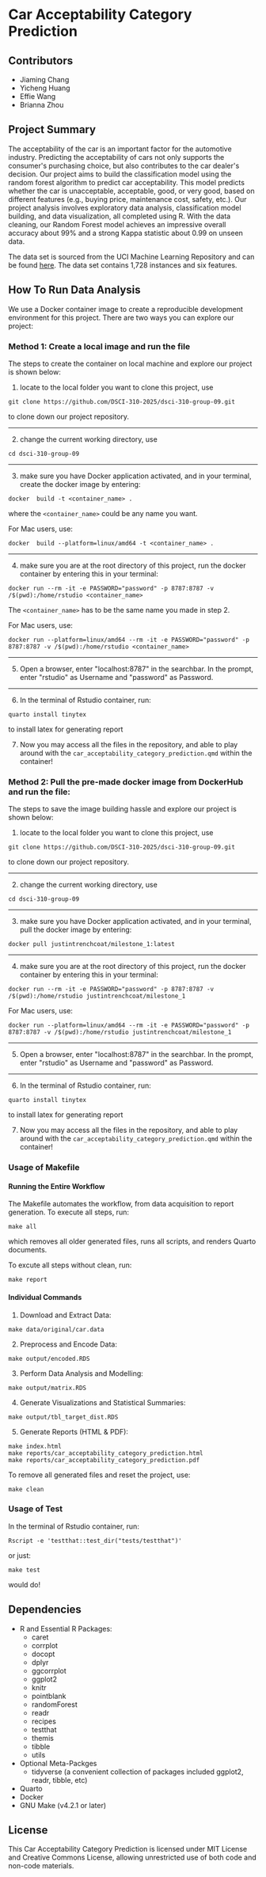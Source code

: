 # Car Acceptability Category Prediction

## Contributors
- Jiaming Chang
- Yicheng Huang
- Effie Wang
- Brianna Zhou

## Project Summary
The acceptability of the car is an important factor for the automotive industry. Predicting the acceptability of cars not only supports the consumer's purchasing choice, but also contributes to the car dealer's decision.
Our project aims to build the classification model using the random forest algorithm to predict car acceptability.
This model predicts whether the car is unacceptable, acceptable, good, or very good, based on different features (e.g., buying price, maintenance cost, safety, etc.).
Our project analysis involves exploratory data analysis, classification model building, and data visualization, all completed using R.
With the data cleaning, our Random Forest model achieves an impressive overall accuracy about 99% and a strong Kappa statistic about 0.99 on unseen data.

The data set is sourced from the UCI Machine Learning Repository and can be found [here](https://archive.ics.uci.edu/dataset/19/car+evaluation).
The data set contains 1,728 instances and six features.

## How To Run Data Analysis

We use a Docker container image to create a reproducible development environment for this project. 
There are two ways you can explore our project:
### Method 1: Create a local image and run the file
The steps to create the container on local machine and explore our project is shown below:
1. locate to the local folder you want to clone this project, use 
```
git clone https://github.com/DSCI-310-2025/dsci-310-group-09.git
``` 
to clone down our project repository.

-----------------------------------
2. change the current working directory, use
```
cd dsci-310-group-09
```

-----------------------------------
3. make sure you have Docker application activated, and in your terminal, create the docker image by entering:
```
docker  build -t <container_name> .
```
where the `<container_name>` could be any name you want. 

For Mac users, use:
```
docker  build --platform=linux/amd64 -t <container_name> .
```

-------------------
4. make sure you are at the root directory of this project, run the docker container by entering this in your terminal:
```
docker run --rm -it -e PASSWORD="password" -p 8787:8787 -v /$(pwd):/home/rstudio <container_name>
```
The `<container_name>` has to be the same name you made in step 2. 

For Mac users, use:
```
docker run --platform=linux/amd64 --rm -it -e PASSWORD="password" -p 8787:8787 -v /$(pwd):/home/rstudio <container_name>
```

---------------------
5. Open a browser, enter "localhost:8787" in the searchbar. In the prompt, enter "rstudio" as Username and "password" as Password.
---------------------------  
6. In the terminal of Rstudio container, run:
```
quarto install tinytex
```
to install latex for generating report

7. Now you may access all the files in the repository, and able to play around with the `car_acceptability_category_prediction.qmd` within the container!



### Method 2: Pull the pre-made docker image from DockerHub and run the file:
The steps to save the image building hassle and explore our project is shown below:
1. locate to the local folder you want to clone this project, use 
```
git clone https://github.com/DSCI-310-2025/dsci-310-group-09.git
``` 
to clone down our project repository.

----------------------
2. change the current working directory, use
```
cd dsci-310-group-09
```

-----------------------------------
3. make sure you have Docker application activated, and in your terminal, pull the docker image by entering:
```
docker pull justintrenchcoat/milestone_1:latest
```
-------------------
4. make sure you are at the root directory of this project, run the docker container by entering this in your terminal:
```
docker run --rm -it -e PASSWORD="password" -p 8787:8787 -v /$(pwd):/home/rstudio justintrenchcoat/milestone_1
```

For Mac users, use:
```
docker run --platform=linux/amd64 --rm -it -e PASSWORD="password" -p 8787:8787 -v /$(pwd):/home/rstudio justintrenchcoat/milestone_1
```
---------------------
5. Open a browser, enter "localhost:8787" in the searchbar. In the prompt, enter "rstudio" as Username and "password" as Password.
---------------------------  
6. In the terminal of Rstudio container, run:
```
quarto install tinytex
```
to install latex for generating report

7. Now you may access all the files in the repository, and able to play around with the `car_acceptability_category_prediction.qmd` within the container!


### Usage of Makefile
#### Running the Entire Workflow
The Makefile automates the workflow, from data acquisition to report generation.
To execute all steps, run:
```
make all
```
which removes all older generated files, runs all scripts, and renders Quarto documents.

To excute all steps without clean, run:
```
make report
```

#### Individual Commands
1. Download and Extract Data:
```
make data/original/car.data
```
2. Preprocess and Encode Data:
```
make output/encoded.RDS
```
3. Perform Data Analysis and Modelling:
```
make output/matrix.RDS
```
4. Generate Visualizations and Statistical Summaries:
```
make output/tbl_target_dist.RDS
```
5. Generate Reports (HTML & PDF):
```
make index.html
make reports/car_acceptability_category_prediction.html
make reports/car_acceptability_category_prediction.pdf
```
To remove all generated files and reset the project, use:
```
make clean
```

### Usage of Test
In the terminal of Rstudio container, run:
```
Rscript -e 'testthat::test_dir("tests/testthat")'
```
or just:
```
make test
```
would do!


## Dependencies
- R and Essential R Packages:
    - caret
    - corrplot
    - docopt
    - dplyr
    - ggcorrplot
    - ggplot2
    - knitr
    - pointblank
    - randomForest
    - readr
    - recipes
    - testthat
    - themis
    - tibble
    - utils
- Optional Meta-Packges
    - tidyverse (a convenient collection of packages included ggplot2, readr, tibble, etc)
- Quarto
- Docker
- GNU Make (v4.2.1 or later)

## License
This Car Acceptability Category Prediction is licensed under MIT License and Creative Commons License, allowing unrestricted use of both code and non-code materials.